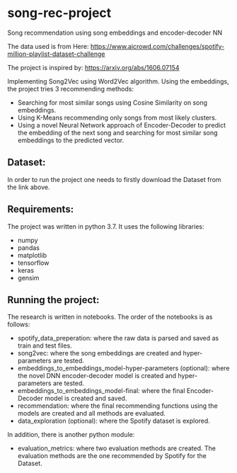 # song-rec-project
Song recommendation using song embeddings and encoder-decoder NN

The data used is from Here:
https://www.aicrowd.com/challenges/spotify-million-playlist-dataset-challenge

The project is inspired by:
https://arxiv.org/abs/1606.07154

Implementing Song2Vec using Word2Vec algorithm.
Using the embeddings, the project tries 3 recommending methods:
- Searching for most similar songs using Cosine Similarity on song embeddings.
- Using K-Means recommending only songs from most likely clusters.
- Using a novel Neural Network approach of Encoder-Decoder to predict the embedding of the next song and searching for most similar song embeddings to the predicted vector.

## Dataset:
In order to run the project one needs to firstly download the Dataset from the link above.

## Requirements:
The project was written in python 3.7.
It uses the following libraries:
- numpy
- pandas
- matplotlib
- tensorflow
- keras
- gensim

## Running the project:
The research is written in notebooks.
The order of the notebooks is as follows:
- spotify_data_preperation: where the raw data is parsed and saved as train and test files.
- song2vec: where the song embeddings are created and hyper-parameters are tested.
- embeddings_to_embeddings_model-hyper-parameters (optional): where the novel DNN encoder-decoder model is created and hyper-parameters are tested.
- embeddings_to_embeddings_model-final: where the final Encoder-Decoder model is created and saved.
- recommendation: where the final recommending functions using the models are created and all methods are evaluated.
- data_exploration (optional): where the Spotify dataset is explored. 

In addition, there is another python module:
- evaluation_metrics: where two evaluation methods are created. The evaluation methods are the one recommended by Spotify for the Dataset.
